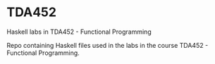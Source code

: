 # TDA452
Haskell labs in TDA452 - Functional Programming

Repo containing Haskell files used in the labs in the course TDA452 - Functional Programming.
